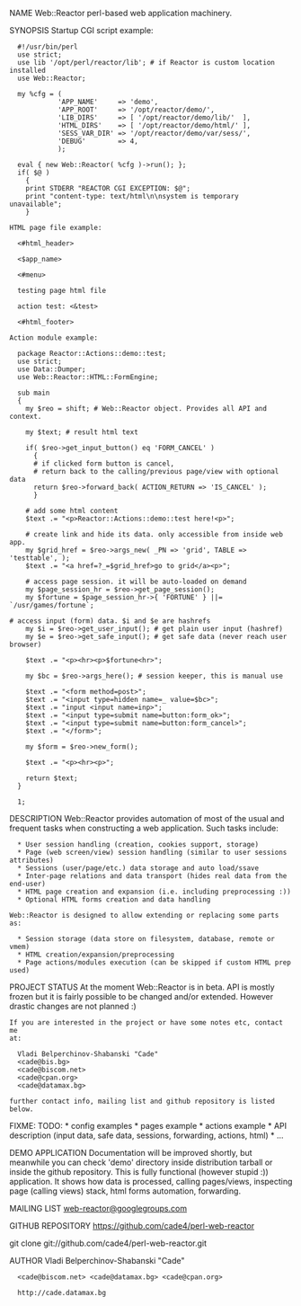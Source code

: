 NAME
    Web::Reactor perl-based web application machinery.

SYNOPSIS
    Startup CGI script example:

      #!/usr/bin/perl
      use strict;
      use lib '/opt/perl/reactor/lib'; # if Reactor is custom location installed
      use Web::Reactor;

      my %cfg = (
                'APP_NAME'     => 'demo',
                'APP_ROOT'     => '/opt/reactor/demo/',
                'LIB_DIRS'     => [ '/opt/reactor/demo/lib/'  ],
                'HTML_DIRS'    => [ '/opt/reactor/demo/html/' ],
                'SESS_VAR_DIR' => '/opt/reactor/demo/var/sess/',
                'DEBUG'        => 4,
                );

      eval { new Web::Reactor( %cfg )->run(); };
      if( $@ )
        {
        print STDERR "REACTOR CGI EXCEPTION: $@";
        print "content-type: text/html\n\nsystem is temporary unavailable";
        }

    HTML page file example:

      <#html_header>

      <$app_name>

      <#menu>

      testing page html file

      action test: <&test>

      <#html_footer>

    Action module example:

      package Reactor::Actions::demo::test;
      use strict;
      use Data::Dumper;
      use Web::Reactor::HTML::FormEngine;

      sub main
      {
        my $reo = shift; # Web::Reactor object. Provides all API and context.

        my $text; # result html text

        if( $reo->get_input_button() eq 'FORM_CANCEL' )
          {
          # if clicked form button is cancel,
          # return back to the calling/previous page/view with optional data
          return $reo->forward_back( ACTION_RETURN => 'IS_CANCEL' );
          }

        # add some html content
        $text .= "<p>Reactor::Actions::demo::test here!<p>";

        # create link and hide its data. only accessible from inside web app.
        my $grid_href = $reo->args_new( _PN => 'grid', TABLE => 'testtable', );
        $text .= "<a href=?_=$grid_href>go to grid</a><p>";

        # access page session. it will be auto-loaded on demand
        my $page_session_hr = $reo->get_page_session();
        my $fortune = $page_session_hr->{ 'FORTUNE' } ||= `/usr/games/fortune`;
        
    # access input (form) data. $i and $e are hashrefs
        my $i = $reo->get_user_input(); # get plain user input (hashref)
        my $e = $reo->get_safe_input(); # get safe data (never reach user browser)

        $text .= "<p><hr><p>$fortune<hr>";

        my $bc = $reo->args_here(); # session keeper, this is manual use

        $text .= "<form method=post>";
        $text .= "<input type=hidden name=_ value=$bc>";
        $text .= "input <input name=inp>";
        $text .= "<input type=submit name=button:form_ok>";
        $text .= "<input type=submit name=button:form_cancel>";
        $text .= "</form>";

        my $form = $reo->new_form();

        $text .= "<p><hr><p>";

        return $text;
      }

      1;

DESCRIPTION
    Web::Reactor provides automation of most of the usual and frequent tasks
    when constructing a web application. Such tasks include:

      * User session handling (creation, cookies support, storage)
      * Page (web screen/view) session handling (similar to user sessions attributes)
      * Sessions (user/page/etc.) data storage and auto load/ssave
      * Inter-page relations and data transport (hides real data from the end-user)
      * HTML page creation and expansion (i.e. including preprocessing :))
      * Optional HTML forms creation and data handling

    Web::Reactor is designed to allow extending or replacing some parts as:

      * Session storage (data store on filesystem, database, remote or vmem)
      * HTML creation/expansion/preprocessing
      * Page actions/modules execution (can be skipped if custom HTML prep used)

PROJECT STATUS
    At the moment Web::Reactor is in beta. API is mostly frozen but it is
    fairly possible to be changed and/or extended. However drastic changes
    are not planned :)

    If you are interested in the project or have some notes etc, contact me
    at:

      Vladi Belperchinov-Shabanski "Cade"
      <cade@bis.bg> 
      <cade@biscom.net> 
      <cade@cpan.org> 
      <cade@datamax.bg>

    further contact info, mailing list and github repository is listed
    below.

FIXME: TODO:
      * config examples
      * pages example
      * actions example
      * API description (input data, safe data, sessions, forwarding, actions, html)
      * ...

DEMO APPLICATION
    Documentation will be improved shortly, but meanwhile you can check
    'demo' directory inside distribution tarball or inside the github
    repository. This is fully functional (however stupid :)) application. It
    shows how data is processed, calling pages/views, inspecting page
    (calling views) stack, html forms automation, forwarding.

MAILING LIST
      web-reactor@googlegroups.com

GITHUB REPOSITORY
      https://github.com/cade4/perl-web-reactor
      
  git clone git://github.com/cade4/perl-web-reactor.git

AUTHOR
      Vladi Belperchinov-Shabanski "Cade"

      <cade@biscom.net> <cade@datamax.bg> <cade@cpan.org>

      http://cade.datamax.bg

